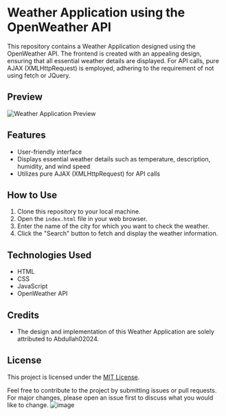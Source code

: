 # Weather Application using the OpenWeather API

This repository contains a Weather Application designed using the OpenWeather API. The frontend is created with an appealing design, ensuring that all essential weather details are displayed. For API calls, pure AJAX (XMLHttpRequest) is employed, adhering to the requirement of not using fetch or JQuery.

## Preview

![Weather Application Preview](https://github.com/Abdullah02024/Weather-Application-using-the-OpenWeather-API/assets/158035145/7f2fbe82-eec7-4eec-af8e-04720f0ebc01)

## Features

- User-friendly interface
- Displays essential weather details such as temperature, description, humidity, and wind speed
- Utilizes pure AJAX (XMLHttpRequest) for API calls

## How to Use

1. Clone this repository to your local machine.
2. Open the `index.html` file in your web browser.
3. Enter the name of the city for which you want to check the weather.
4. Click the "Search" button to fetch and display the weather information.

## Technologies Used

- HTML
- CSS
- JavaScript
- OpenWeather API

## Credits

- The design and implementation of this Weather Application are solely attributed to Abdullah02024.

## License

This project is licensed under the [MIT License](LICENSE).

Feel free to contribute to the project by submitting issues or pull requests. For major changes, please open an issue first to discuss what you would like to change.
![image](https://github.com/Abdullah02024/Weather-Application-using-the-OpenWeather-API/assets/158035145/7f2fbe82-eec7-4eec-af8e-04720f0ebc01)
